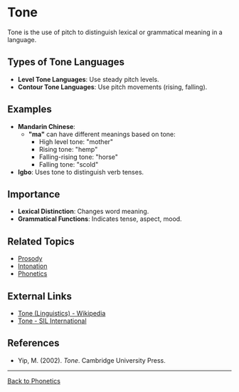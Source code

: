 # Tone

Tone is the use of pitch to distinguish lexical or grammatical meaning in a language.

## Types of Tone Languages

- **Level Tone Languages**: Use steady pitch levels.
- **Contour Tone Languages**: Use pitch movements (rising, falling).

## Examples

- **Mandarin Chinese**:
  - **"ma"** can have different meanings based on tone:
    - High level tone: "mother"
    - Rising tone: "hemp"
    - Falling-rising tone: "horse"
    - Falling tone: "scold"
- **Igbo**: Uses tone to distinguish verb tenses.

## Importance

- **Lexical Distinction**: Changes word meaning.
- **Grammatical Functions**: Indicates tense, aspect, mood.

## Related Topics

- [Prosody](Prosody.md)
- [Intonation](Intonation.md)
- [Phonetics](Phonetics.md)

## External Links

- [Tone (Linguistics) - Wikipedia](https://en.wikipedia.org/wiki/Tone_(linguistics))
- [Tone - SIL International](https://glossary.sil.org/term/tone)

## References

- Yip, M. (2002). *Tone*. Cambridge University Press.

---

[Back to Phonetics](README.md)

